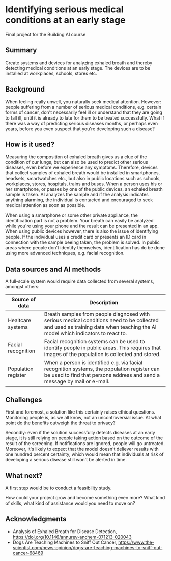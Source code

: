 # Identifying serious medical conditions at an early stage

Final project for the Building AI course

## Summary

Create systems and devices for analyzing exhaled breath and thereby detecting medical conditions at an early stage. The devices are to be installed at workplaces, schools, stores etc.

## Background

When feeling really unwell, you naturally seek medical attention. However: people suffering from a number of serious medical conditions, e.g. certain forms of cancer, don't necessarily feel ill or understand that they are going to fall ill, until it is already to late for them to be treated successfully. What if there was a way of predicting serious diseases months, or perhaps even years, before you even suspect that you're developing such a disease?

## How is it used?

Measuring the composition of exhaled breath gives us a clue of the condition of our lungs, but can also be used to predict other serious diseases, even before we experience any symptoms. Therefore, devices that collect samples of exhaled breath would be installed in smartphones, headsets, smartwatches etc., but also in public locations such as schools, workplaces, stores, hospitals, trains and buses. When a person uses his or her smartphone, or passes by one of the public devices, an exhaled breath sample is taken. AI analyzes the sample and if the analysis indicates anything alarming, the individual is contacted and encouraged to seek medical attention as soon as possible.

When using a smartphone or some other private appliance, the identification part is not a problem. Your breath can easily be analyzed while you're using your phone and the result can be presented in an app. When using public devices however, there is also the issue of identifying people. If the individual uses a credit card or presents an ID card in connection with the sample beeing taken, the problem is solved. In public areas where people don't identify themselves, identification has do be done using more advanced techniques, e.g. facial recognition. 

## Data sources and AI methods

A full-scale system would require data collected from several systems, amongst others:

| Source of data              | Description |
| ------------------------------ | ----------- |
| Healtcare systems         | Breath samples from people diagnosed with serious medical conditions need to be collected and used as training data when teaching the AI model which indicators to react to.|
| Facial recognition   | Facial recognition systems can be used to identify people in public areas. This requires that images of the population is collected and stored.  ||
| Population register   | When a person is identified e.g. via facial recognition systems, the population register can be used to find that persons address and send a message by mail or e-mail.       |

## Challenges

First and foremost, a solution like this certainly raises ethical questions. Monitoring people is, as we all know, not an uncontroversial issue. At what point do the benefits outweigh the threat to privacy?

Secondly: even if the solution successfully detects diseases at an early stage, it is still relying on people taking action based on the outcome of the result of the screening. If notifications are ignored, people will go untreated. Moreover, it's likely to expect that the model doesn't deliever results with one hundred percent certainty, which would mean that individuals at risk of developing a serious disease still won't be alerted in time. 

## What next?

A first step would be to conduct a feasibility study. 

How could your project grow and become something even more? What kind of skills, what kind of assistance would you  need to move on? 


## Acknowledgments

* Analysis of Exhaled Breath for Disease Detection, https://doi.org/10.1146/annurev-anchem-071213-020043
* Dogs Are Teaching Machines to Sniff Out Cancer, https://www.the-scientist.com/news-opinion/dogs-are-teaching-machines-to-sniff-out-cancer-68469

